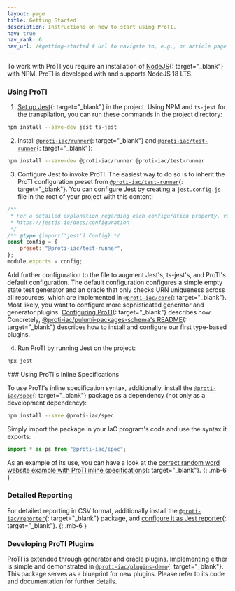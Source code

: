 ```yaml
---
layout: page
title: Getting Started
description: Instructions on how to start using ProTI.
nav: true
nav_rank: 6
nav_url: /#getting-started # Url to navigate to, e.g., on article page (defaults to .url)
---
```


To work with ProTI you require an installation of [NodeJS](https://nodejs.org/){: target="_blank"} with NPM.
ProTI is developed with and supports NodeJS 18 LTS.

<div class="row">
    <div class="col-12 col-lg-6" markdown="1">

### Using ProTI

1. [Set up Jest](https://jestjs.io/docs/getting-started){: target="_blank"} in the project. Using NPM and `ts-jest` for the transpilation, you can run these commands in the project directory:
```bash
npm install --save-dev jest ts-jest
```

2. Install [`@proti-iac/runner`](https://github.com/proti-iac/proti/tree/main/proti-runner/){: target="_blank"} and [`@proti-iac/test-runner`](https://github.com/proti-iac/proti/tree/main/proti-test-runner){: target="_blank"}:
```bash
npm install --save-dev @proti-iac/runner @proti-iac/test-runner
```

3. Configure Jest to invoke ProTI. The easiest way to do so is to inherit the ProTI configuration preset from [`@proti-iac/test-runner`](https://github.com/proti-iac/proti/tree/main/proti-test-runner){: target="_blank"}. You can configure Jest by creating a `jest.config.js` file in the root of your project with this content:
```js
/**
 * For a detailed explanation regarding each configuration property, visit:
 * https://jestjs.io/docs/configuration
 */
/** @type {import('jest').Config} */
const config = {
    preset: "@proti-iac/test-runner",
};
module.exports = config;
```
Add further configuration to the file to augment Jest's, ts-jest's, and ProTI's default configuration. The default configuration configures a simple empty state test generator and an oracle that only checks URN uniqueness across all resources, which are implemented in [`@proti-iac/core`](https://github.com/proti-iac/proti/tree/main/proti-core){: target="_blank"}. Most likely, you want to configure more sophisticated generator and generator plugins. [Configuring ProTI](https://github.com/proti-iac/proti/#configuring-proti){: target="_blank"} describes how. Concretely, [@proti-iac/pulumi-packages-schema's README](https://github.com/proti-iac/proti/tree/main/proti-pulumi-packages-schema){: target="_blank"} describes how to install and configure our first type-based plugins.

4. Run ProTI by running Jest on the project:
```bash
npx jest
```
</div>
<div class="col-12 col-lg-6" markdown="1">
### Using ProTI's Inline Specifications

To use ProTI's inline specification syntax, additionally, install the [`@proti-iac/spec`](https://github.com/proti-iac/proti/tree/main/proti-spec){: target="_blank"} package as a dependency (not only as a development dependency):

```bash
npm install --save @proti-iac/spec
```

Simply import the package in your IaC program's code and use the syntax it exports:

```ts
import * as ps from "@proti-iac/spec";
```

As an example of its use, you can have a look at the [correct random word website example with ProTI inline specifications](https://github.com/proti-iac/proti/blob/main/examples/random-word-webpage/correct-proti-spec/index.ts){: target="_blank"}.
{: .mb-6 }

### Detailed Reporting

For detailed reporting in CSV format, additionally install the [`@proti-iac/reporter`](https://github.com/proti-iac/proti/tree/main/proti-reporter){: target="_blank"} package, and [configure it as Jest reporter](https://jestjs.io/docs/configuration#reporters-arraymodulename--modulename-options){: target="_blank"}.
{: .mb-6 }

### Developing ProTI Plugins

ProTI is extended through generator and oracle plugins. Implementing either is simple and demonstrated in [`@proti-iac/plugins-demo`](https://github.com/proti-iac/proti/tree/main/proti-plugins-demo){: target="_blank"}. This package serves as a blueprint for new plugins. Please refer to its code and documentation for further details.
</div>
</div>